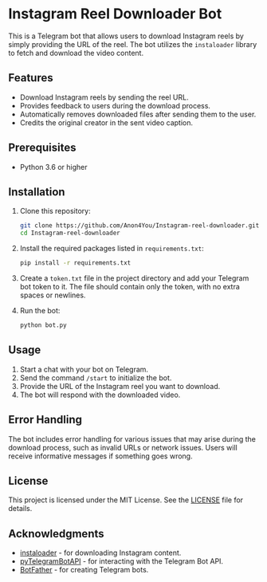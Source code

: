 # Instagram Reel Downloader Bot

This is a Telegram bot that allows users to download Instagram reels by simply providing the URL of the reel. The bot utilizes the `instaloader` library to fetch and download the video content.

## Features

- Download Instagram reels by sending the reel URL.
- Provides feedback to users during the download process.
- Automatically removes downloaded files after sending them to the user.
- Credits the original creator in the sent video caption.

## Prerequisites

- Python 3.6 or higher

## Installation

1. Clone this repository:

   ```bash
   git clone https://github.com/Anon4You/Instagram-reel-downloader.git
   cd Instagram-reel-downloader
   ```

2. Install the required packages listed in `requirements.txt`:

   ```bash
   pip install -r requirements.txt
   ```

3. Create a `token.txt` file in the project directory and add your Telegram bot token to it. The file should contain only the token, with no extra spaces or newlines.

4. Run the bot:

   ```bash
   python bot.py
   ```

## Usage

1. Start a chat with your bot on Telegram.
2. Send the command `/start` to initialize the bot.
3. Provide the URL of the Instagram reel you want to download.
4. The bot will respond with the downloaded video.

## Error Handling

The bot includes error handling for various issues that may arise during the download process, such as invalid URLs or network issues. Users will receive informative messages if something goes wrong.

## License

This project is licensed under the MIT License. See the [LICENSE](LICENSE) file for details.

## Acknowledgments

- [instaloader](https://github.com/instaloader/instaloader) - for downloading Instagram content.
- [pyTelegramBotAPI](https://github.com/eternnoir/pyTelegramBotAPI) - for interacting with the Telegram Bot API.
- [BotFather](https://core.telegram.org/bots#botfather) - for creating Telegram bots.


